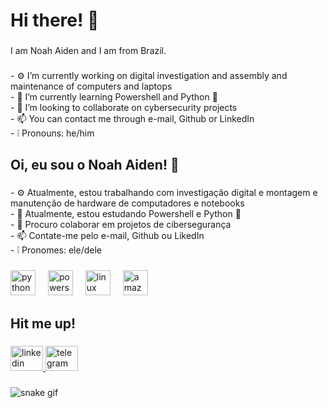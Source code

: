 <h1 align="left">Hi there! 👋</h1>

###

<p align="left">I am Noah Aiden and I am from Brazil.</p>

###

<p align="left">- ⚙️ I’m currently working on digital investigation and assembly and maintenance of computers and laptops<br>- 🌱 I’m currently learning Powershell and Python 🐍<br>- 🤝 I’m looking to collaborate on cybersecurity projects<br>- 📫 You can contact me through e-mail, Github or LinkedIn<br>-  ❕ Pronouns: he/him</p>

###

<h2 align="left">Oi, eu sou o Noah Aiden! 👋</h2>

###

<p align="left">- ⚙️ Atualmente, estou trabalhando com investigação digital e montagem e manutenção de hardware de computadores e notebooks<br>- 🌱 Atualmente, estou estudando Powershell e Python 🐍<br>- 🤝 Procuro colaborar em projetos de cibersegurança <br>- 📫 Contate-me pelo e-mail, Github ou LikedIn<br>-  ❕ Pronomes: ele/dele</p>

###

<div align="left">
  <img src="https://cdn.jsdelivr.net/gh/devicons/devicon/icons/python/python-original.svg" height="40" alt="python logo"  />
  <img width="12" />
  <img src="https://skillicons.dev/icons?i=powershell" height="40" alt="powershell logo"  />
  <img width="12" />
  <img src="https://cdn.jsdelivr.net/gh/devicons/devicon/icons/linux/linux-original.svg" height="40" alt="linux logo"  />
  <img width="12" />
  <img src="https://skillicons.dev/icons?i=aws" height="40" alt="amazonwebservices logo"  />
</div>

###

<h2 align="left">Hit me up!</h2>

###

<div align="left">
  <a href="https://www.linkedin.com/in/aidenoah/" target="_blank">
    <img src="https://raw.githubusercontent.com/maurodesouza/profile-readme-generator/master/src/assets/icons/social/linkedin/default.svg" width="52" height="40" alt="linkedin logo"  />
  </a>
  <a href="https://t.me/aidenoah" target="_blank">
    <img src="https://raw.githubusercontent.com/maurodesouza/profile-readme-generator/master/src/assets/icons/social/telegram/default.svg" width="52" height="40" alt="telegram logo"  />
  </a>
</div>

###

![snake gif](https://github.com/aideN-six/aideN-six/blob/output/github-contribution-grid-snake.svg)

###
